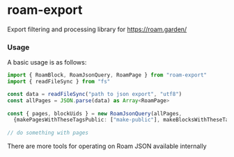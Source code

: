 # roam-export

Export filtering and processing library for https://roam.garden/

### Usage

A basic usage is as follows:

```typescript
import { RoamBlock, RoamJsonQuery, RoamPage } from "roam-export"
import { readFileSync } from "fs"

const data = readFileSync("path to json export", "utf8")
const allPages = JSON.parse(data) as Array<RoamPage>
  
const { pages, blockUids } = new RoamJsonQuery(allPages, 
  {makePagesWithTheseTagsPublic: ["make-public"], makeBlocksWithTheseTagsPrivate: []}).getPagesToRender()
  
// do something with pages
```

There are more tools for operating on Roam JSON available internally
